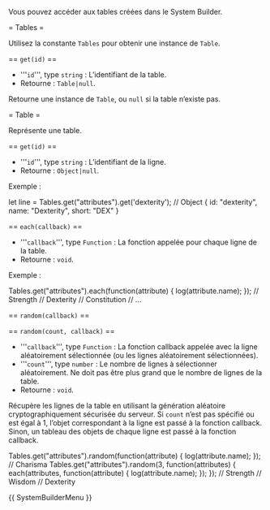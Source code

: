 Vous pouvez accéder aux tables créées dans le System Builder.

= Tables =

Utilisez la constante <code>Tables</code> pour obtenir une instance de <code>Table</code>.

== <code>get(id)</code> ==

* '''<code>id</code>''', type <code>string</code> : L’identifiant de la table.
* Retourne : <code>Table|null</code>.

Retourne une instance de <code>Table</code>, ou <code>null</code> si la table n’existe pas.

= Table =

Représente une table.

== <code>get(id)</code> ==

* '''<code>id</code>''', type <code>string</code> : L’identifiant de la ligne.
* Retourne : <code>Object|null</code>.

Exemple :

<syntaxhighlight lang="javascript">
let line = Tables.get("attributes").get('dexterity');
// Object { id: "dexterity", name: "Dexterity", short: "DEX" }
</syntaxhighlight>

== <code>each(callback)</code> ==

* '''<code>callback</code>''', type <code>Function</code> : La fonction appelée pour chaque ligne de la table.
* Retourne : <code>void</code>.

Exemple :

<syntaxhighlight lang="javascript">
Tables.get("attributes").each(function(attribute) {
    log(attribute.name);
});
// Strength
// Dexterity
// Constitution
// ...
</syntaxhighlight>

== <code>random(callback)</code> ==

== <code>random(count, callback)</code> ==

* '''<code>callback</code>''', type <code>Function</code> : La fonction callback appelée avec la ligne aléatoirement sélectionnée (ou les lignes aléatoirement sélectionnées).
* '''<code>count</code>''', type <code>number</code> : Le nombre de lignes à sélectionner aléatoirement. Ne doit pas être plus grand que le nombre de lignes de la table.
* Retourne : <code>void</code>.

Récupère les lignes de la table en utilisant la génération aléatoire cryptographiquement sécurisée du serveur.
Si <code>count</code> n’est pas spécifié ou est égal à 1, l’objet correspondant à la ligne est passé à la fonction callback. Sinon, un tableau des objets de chaque ligne est passé à la fonction callback.

<syntaxhighlight lang="javascript">
Tables.get("attributes").random(function(attribute) {
    log(attribute.name);
});
// Charisma
</syntaxhighlight>
<syntaxhighlight lang="javascript">
Tables.get("attributes").random(3, function(attributes) {
    each(attributes, function(attribute) {
        log(attribute.name);
    });
});
// Strength
// Wisdom
// Dexterity
</syntaxhighlight>

{{ SystemBuilderMenu }}